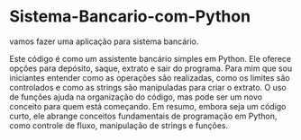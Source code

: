 # Sistema-Bancario-com-Python
vamos fazer uma aplicação para sistema bancário.

Este código é como um assistente bancário simples em Python. Ele oferece opções para depósito, saque, extrato e sair do programa. Para mim que sou iniciantes entender como as operações são realizadas, como os limites são controlados e como as strings são manipuladas para criar o extrato. O uso de funções ajuda na organização do código, mas pode ser um novo conceito para quem está começando. Em resumo, embora seja um código curto, ele abrange conceitos fundamentais de programação em Python, como controle de fluxo, manipulação de strings e funções.